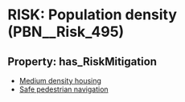 # RISK: __Population density__ (PBN__Risk_495)

## Property: has_RiskMitigation

* [Medium density housing](PBN__RiskMitigation_703)
* [Safe pedestrian navigation](PBN__RiskMitigation_970)

